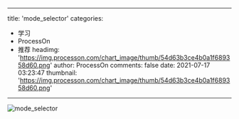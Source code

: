 
---
title: 'mode_selector'
categories: 
 - 学习
 - ProcessOn
 - 推荐
headimg: 'https://img.processon.com/chart_image/thumb/54d63b3ce4b0a1f689358d60.png'
author: ProcessOn
comments: false
date: 2021-07-17 03:23:47
thumbnail: 'https://img.processon.com/chart_image/thumb/54d63b3ce4b0a1f689358d60.png'
---

<div>   
<img class="thumb" alt="mode_selector" src="https://img.processon.com/chart_image/thumb/54d63b3ce4b0a1f689358d60.png" referrerpolicy="no-referrer">
<p></p>  
</div>
            